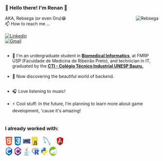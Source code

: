 <!--
**Rebsega/Rebsega** is a ✨ _special_ ✨ repository because its `README.md` (this file) appears on your GitHub profile.

Here are some ideas to get you started:

- 🔭 I’m currently working on ...
- 🌱 I’m currently learning ...
- 👯 I’m looking to collaborate on ...
- 🤔 I’m looking for help with ...
- 💬 Ask me about ...
- 
- 😄 Pronouns: ...
- ⚡ Fun fact: ...
-->

### 🙌 Hello there! I'm Renan 🙌
AKA, Rebsega (or even Gru)😁
<img align="right" vertical-align="center" src="https://komarev.com/ghpvc/?username=Rebsega" alt="Rebsega" /><br>
📫 How to reach me ...<br><br>
[![Linkedin](https://img.shields.io/badge/LinkedIn-0077B5?style=for-the-badge&logo=linkedin&logoColor=white)](https://linkedin.com/in/renan-barbieri-segamarchi/)<br>
[![Gmail](https://img.shields.io/badge/Gmail-D14836?style=for-the-badge&logo=gmail&logoColor=white)
](mailto:renan.barbieri.s@usp.br)<br><br>

- 🔭 I'm an undergraduate student in <b><a href="http://ibm.fmrp.usp.br">Biomedical Informatics</a></b>, at FMRP USP (Faculdade de Medicina de Ribeirão Preto), and technician in IT, graduated by the <a href="https://cti.feb.unesp.br"><b>CTI - Colégio Técnico Industrial UNESP Bauru.</b></a><br><br>
- 🤗 Now discovering the beautiful world of backend.<br><br>
<!-- - 🤗 Theferore, I'd appreciate a lot any internship oportunity.<br><br> -->
- 🎧 Love listening to music!<br><br>
- ⚡ Cool stuff: In the future, I'm planning to learn more about game development, 'cause it's amazing!<br><br>

### I already worked with:
<p align="left">
<code><img height="30" src="https://raw.githubusercontent.com/devicons/devicon/master/icons/html5/html5-original.svg" alt="html5"  width="25" /></code>
<code><img height="30" src="https://raw.githubusercontent.com/devicons/devicon/master/icons/css3/css3-original.svg" alt="css3"  width="25" /></code>
<code><img height="30" src="https://github.com/devicons/devicon/blob/master/icons/php/php-original.svg" alt="php" width="25" /></code>
<code><img height="30" src="https://raw.githubusercontent.com/devicons/devicon/master/icons/javascript/javascript-original.svg" alt="javascript" width="20" />  </code>
<code><img height="30" src="https://raw.githubusercontent.com/devicons/devicon/master/icons/mysql/mysql-original.svg" alt="mysql" width="25" />  </code>
<code><img height="30" src="https://raw.githubusercontent.com/devicons/devicon/master/icons/angularjs/angularjs-original.svg" alt="angularJS" width="25" /></code>  <br>
<!------------------------------------------------------------------------------------------------------------------------------------------------------------->
<code><img height="30" src="https://raw.githubusercontent.com/devicons/devicon/master/icons/c/c-original.svg" alt="c" width="25" /></code>
<code><img height="30" src="https://raw.githubusercontent.com/devicons/devicon/master/icons/csharp/csharp-original.svg" alt="csharp" width="25" /></code>
<code><img height="30" src="https://raw.githubusercontent.com/devicons/devicon/master/icons/java/java-original.svg" alt="java" width="25" /></code>
<code><img height="30" src="https://raw.githubusercontent.com/devicons/devicon/master/icons/r/r-original.svg" alt="r" width="25" /></code>
<code><img height="30" src="https://github.com/devicons/devicon/blob/master/icons/python/python-original.svg" alt="vue" width="25" /></code>
<code><img height="30" src="https://raw.githubusercontent.com/devicons/devicon/master/icons/spring/spring-original.svg" alt="Java Spring" width="25" /></code>
</p>

